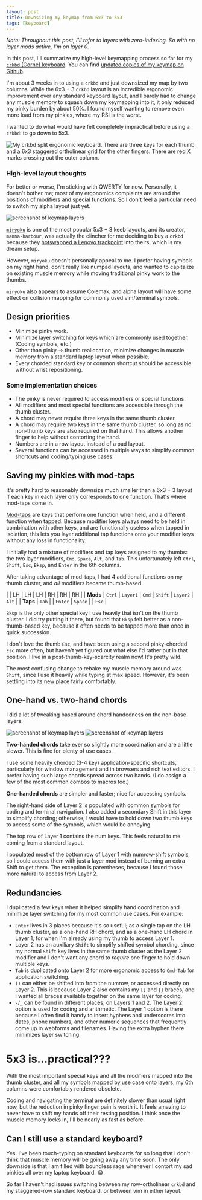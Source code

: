 ```yaml
---
layout: post
title: Downsizing my keymap from 6x3 to 5x3
tags: [keyboard]
---
```


*Note: Throughout this post, I'll refer to layers with zero-indexing. So with no layer mods active, I'm on layer 0.*

In this post, I'll summarize my high-level keymapping process so far for my [`crkbd` (Corne) keyboard](https://github.com/foostan/crkbd). You can find [updated copies of my keymap on Github](https://github.com/rfong/shibui).

I'm about 3 weeks in to using a `crkbd` and just downsized my map by two columns. While the 6x3 + 3 `crkbd` layout is an incredible ergonomic improvement over any standard keyboard layout, and I barely had to change any muscle memory to squash down my keymapping into it, it only reduced my pinky burden by about 50%. I found myself wanting to remove even more load from my pinkies, where my RSI is the worst.

I wanted to do what would have felt completely impractical before using a `crkbd`: to go down to 5x3.

<img alt="My crkbd split ergonomic keyboard. There are three keys for each thumb and a 6x3 staggered ortholinear grid for the other fingers. There are red X marks crossing out the outer column." src="{{site.baseurl}}/assets/images/2021-06-27-crkbd-5x3.jpeg" />

### High-level layout thoughts

For better or worse, I'm sticking with QWERTY for now. Personally, it doesn't bother me; most of my ergonomics complaints are around the positions of modifiers and special functions. So I don't feel a particular need to switch my alpha layout just yet.

<img alt="screenshot of keymap layers" src="{{site.baseurl}}/assets/images/2021-06-27-layout-0.png" />

[`miryoku`](https://github.com/manna-harbour/miryoku) is one of the most popular 5x3 + 3 keeb layouts, and its creator, `manna-harbour`, was actually the clincher for me deciding to buy a `crkbd` because they [hotswapped a Lenovo trackpoint](https://github.com/manna-harbour/crkbd/tree/master/trackpoint) into theirs, which is my dream setup.

However, `miryoku` doesn't personally appeal to me. I prefer having symbols on my right hand, don't really like numpad layouts, and wanted to capitalize on existing muscle memory while moving traditional pinky work to the thumbs.

`miryoku` also appears to assume Colemak, and alpha layout will have some effect on collision mapping for commonly used vim/terminal symbols. 

## Design priorities

- Minimize pinky work.
- Minimize layer switching for keys which are commonly used together. (Coding symbols, etc.)
- Other than pinky -> thumb reallocation, minimize changes in muscle memory from a standard laptop layout when possible.
- Every chorded standard key or common shortcut should be accessible without wrist repositioning.

### Some implementation choices

- The pinky is never required to access modifiers or special functions.
- All modifiers and most special functions are accessible through the thumb cluster.
- A chord may never require three keys in the same thumb cluster.
- A chord may require two keys in the same thumb cluster, so long as no non-thumb keys are also required on that hand. This allows another finger to help without contorting the hand.
- Numbers are in a row layout instead of a pad layout.
- Several functions can be accessed in multiple ways to simplify common shortcuts and coding/typing use cases.

## Saving my pinkies with mod-taps

It's pretty hard to reasonably downsize much smaller than a 6x3 + 3 layout if each key in each layer only corresponds to one function. That's where mod-taps come in.

[Mod-taps](https://docs.qmk.fm/#/mod_tap) are keys that perform one function when held, and a different function when tapped. Because modifier keys always need to be held in combination with other keys, and are functionally useless when tapped in isolation, this lets you layer additional tap functions onto your modifier keys without any loss in functionality.

I initially had a mixture of modifiers and tap keys assigned to my thumbs: the two layer modifiers, `Cmd`, `Space`, `Alt`, and `Tab`. This unfortunately left `Ctrl`, `Shift`, `Esc`, `Bksp`, and `Enter` in the 6th columns.

After taking advantage of mod-taps, I had 4 additional functions on my thumb cluster, and *all* modifiers became thumb-based.

|          | LH     | LH       | LH      | RH      | RH       | RH     |
| **Mods** | `Ctrl` | `Layer1` | `Cmd`   | `Shift` | `Layer2` | `Alt`  |
| **Taps** | `Tab`  |          | `Enter` | `Space` |          | `Esc`  |

`Bksp` is the only other special key I use heavily that isn't on the thumb cluster. I did try putting it there, but found that `Bksp` felt better as a non-thumb-based key, because it often needs to be tapped more than once in quick succession.

I don't love the thumb `Esc`, and have been using a second pinky-chorded `Esc` more often, but haven't yet figured out what else I'd rather put in that position. I live in a post-thumb-key-scarcity realm now! It's pretty wild.

The most confusing change to rebake my muscle memory around was `Shift`, since I use it heavily while typing at max speed. However, it's been settling into its new place fairly comfortably.

## One-hand vs. two-hand chords

I did a lot of tweaking based around chord handedness on the non-base layers.

<img alt="screenshot of keymap layers" src="{{site.baseurl}}/assets/images/2021-06-27-layout-1.png" />
<img alt="screenshot of keymap layers" src="{{site.baseurl}}/assets/images/2021-06-27-layout-2.png" />

**Two-handed chords** take ever so slightly more coordination and are a little slower. This is fine for plenty of use cases.

I use some heavily chorded (3-4 key) application-specific shortcuts, particularly for window management and in browsers and rich text editors. I prefer having such large chords spread across two hands. (I do assign a few of the most common combos to macros too.)

**One-handed chords** are simpler and faster; nice for accessing symbols.

The right-hand side of Layer 2 is populated with common symbols for coding and terminal navigation. I also added a secondary Shift in this layer to simplify chording; otherwise, I would have to hold down two thumb keys to access some of the symbols, which would be annoying. 

The top row of Layer 1 contains the num keys. This feels natural to me coming from a standard layout.

I populated most of the bottom row of Layer 1 with numrow-shift symbols, so I could access them with just a layer mod instead of burning an extra Shift to get them. The exception is parentheses, because I found those more natural to access from Layer 2.

## Redundancies

I duplicated a few keys when it helped simplify hand coordination and minimize layer switching for my most common use cases. For example:
- `Enter` lives in 3 places because it's so useful; as a single tap on the LH thumb cluster, as a one-hand RH chord, and as a one-hand LH chord in Layer 1, for when I'm already using my thumb to access Layer 1.
- Layer 2 has an auxiliary `Shift` to simplify shifted symbol chording, since my normal `Shift` key lives in the same thumb cluster as the Layer 2 modifier and I don't want any chord to *require* one finger to hold down multiple keys.
- `Tab` is duplicated onto Layer 2 for more ergonomic access to `Cmd-Tab` for application switching.
- `()` can either be shifted into from the numrow, or accessed directly on Layer 2. This is because Layer 2 also contains my `[]` and `{}` braces, and I wanted all braces available together on the same layer for coding.
- `-`/`_` can be found in different places, on Layers 1 and 2. The Layer 2 option is used for coding and arithmetic. The Layer 1 option is there because I often find it handy to insert hyphens and underscores into dates, phone numbers, and other numeric sequences that frequently come up in webforms and filenames. Having the extra hyphen there minimizes layer switching.

# 5x3 is...practical???

With the most important special keys and all the modifiers mapped into the thumb cluster, and all my symbols mapped by use case onto layers, my 6th columns were comfortably rendered obsolete.

Coding and navigating the terminal are definitely slower than usual right now, but the reduction in pinky finger pain is worth it. It feels amazing to never have to shift my hands off their resting position. I think once the muscle memory locks in, I'll be nearly as fast as before.

## Can I still use a standard keyboard?

Yes. I've been touch-typing on standard keyboards for so long that I don't think that muscle memory will be going away any time soon. The only downside is that I am filled with boundless rage whenever I contort my sad pinkies all over my laptop keyboard. 😂

So far I haven't had issues switching between my row-ortholinear `crkbd` and my staggered-row standard keyboard, or between vim in either layout.
